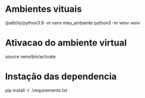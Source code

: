# Ambientes vituais
/path/to/python3.9 -m venv meu_ambiente 
python3 -m venv venv

# Ativacao do ambiente virtual
source venv/bin/activate

# Instação das dependencia
pip install -r .\requirements.txt

